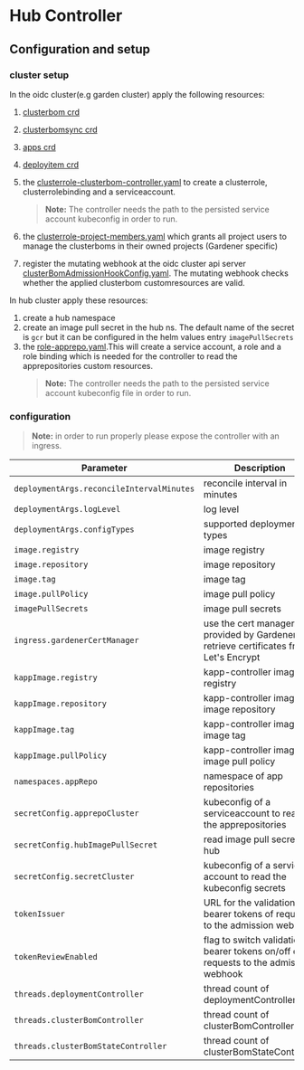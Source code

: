 # Hub Controller

## Configuration and setup

### cluster setup

In the oidc cluster(e.g garden cluster) apply the following resources:

1. [clusterbom crd](../../config/crd/bases/hub.k8s.sap.com_clusterboms.yaml) 
1. [clusterbomsync crd](../../config/crd/bases/hub.k8s.sap.com_clusterbomsyncs.yaml)
1. [apps crd](../../config/crd/bases/kappctrl.k14s.io_app.yaml)
1. [deployitem crd](../../config/crd/bases/landscaper.gardener.cloud_deployitems.yaml)
1. the [clusterrole-clusterbom-controller.yaml](../../config/deployments/gardener-roles/clusterrole-clusterbom-controller.yaml) to create a clusterrole, clusterrolebinding and a serviceaccount.

    > **Note:** The controller needs the path to the persisted service account kubeconfig in order to run.

1. the [clusterrole-project-members.yaml](../../config/deployments/gardener-roles/clusterrole-project-members.yaml) which grants all project users to manage the clusterboms in their owned projects (Gardener specific)
1. register the mutating webhook at the oidc cluster api server [clusterBomAdmissionHookConfig.yaml](../../config/deployments/clusterBomAdmissionHookConfig.yaml). The mutating webhook checks whether the applied clusterbom customresources are valid.

In hub cluster apply these resources:

1. create a hub namespace
2. create an image pull secret in the hub ns. The default name of the secret is `gcr` but it can be configured in the helm values entry `imagePullSecrets`
3. the [role-apprepo.yaml](../../config/deployments/hub-roles/role-apprepo.yaml).This will create a service account, a role and a role binding which is needed for the controller to read the apprepositories custom resources.
    > **Note:** The controller needs the path to the persisted service account kubeconfig file in order to run.

### configuration

> **Note:** in order to run properly please expose the controller with an ingress.

Parameter | Description | Default | Type | Required
--- | --- | --- | --- | ---
`deploymentArgs.reconcileIntervalMinutes` | reconcile interval in minutes | `30` | int | no
`deploymentArgs.logLevel` | log level  | `warning` | string | no
`deploymentArgs.configTypes` | supported deployment types  | `helm,kapp` | string | no
`image.registry` | image registry  | `eu.gcr.io` | string | yes
`image.repository` | image repository  | `none` | string | yes
`image.tag` | image tag  | `none` | string | yes
`image.pullPolicy` | image pull policy  | `IfNotPresent` | string | no
`imagePullSecrets` | image pull secrets | `gcr` | list | yes
`ingress.gardenerCertManager` | use the cert manager provided by Gardener to retrieve certificates from Let's Encrypt | `false` | bool | no
`kappImage.registry` | kapp-controller image registry  | `eu.gcr.io` | string | yes
`kappImage.repository` | kapp-controller image image repository  | `none` | string | yes
`kappImage.tag` | kapp-controller image image tag  | `none` | string | yes
`kappImage.pullPolicy` | kapp-controller image image pull policy  | `IfNotPresent` | string | no
`namespaces.appRepo` | namespace of app repositories | `hub` | string | yes
`secretConfig.apprepoCluster` | kubeconfig of a serviceaccount to read the apprepositories | `nil` | multiline-string  | yes
`secretConfig.hubImagePullSecret` | read image pull secret of hub | `nil` | multiline-string | yes
`secretConfig.secretCluster` | kubeconfig of a service account to read the kubeconfig secrets | `nil` | multiline-string | yes
`tokenIssuer` | URL for the validation of bearer tokens of requests to the admission webhook | "" | string | no | 
`tokenReviewEnabled` | flag to switch validation of bearer tokens on/off of requests to the admission webhook | false | bool | no | 
`threads.deploymentController` | thread count of deploymentController | `30` | int | no
`threads.clusterBomController` | thread count of clusterBomController | `10` | int | no
`threads.clusterBomStateController` | thread count of clusterBomStateController | `10` | int | no
